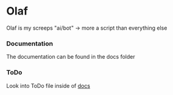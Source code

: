 # Olaf

Olaf is my screeps "ai/bot" -> more a script than everything else

### Documentation

The documentation can be found in the docs folder

### ToDo

Look into ToDo file inside of [docs](docs/ToDo.md)